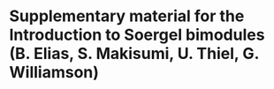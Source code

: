 # Supplementary material for the Introduction to Soergel bimodules (B. Elias, S. Makisumi, U. Thiel, G. Williamson)
